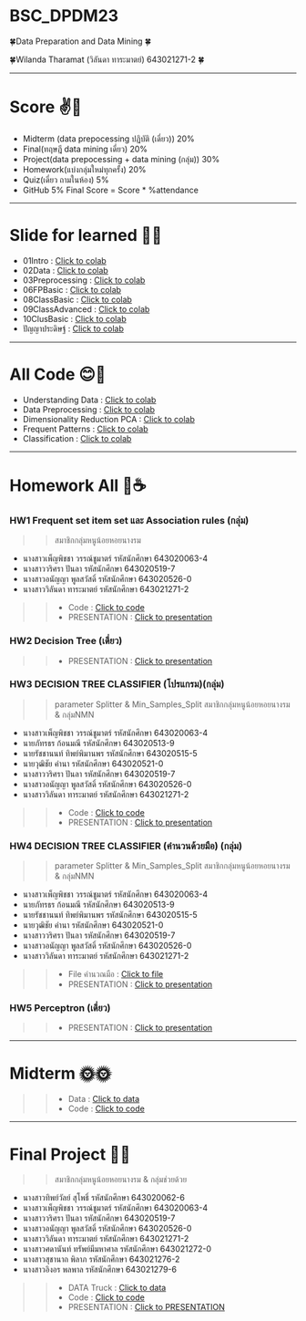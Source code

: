 # BSC_DPDM23
🍀Data Preparation and Data Mining 🍀

🍀Wilanda Tharamat (วิลันดา ทาระมาตย์) 643021271-2 🍀

*********************************************************************************************************************************************************
# Score ✌🫰
- Midterm (data prepocessing ปฏิบัติ (เดี่ยว)) 20%
- Final(ทฤษฎี data mining เดี่ยว) 20%
- Project(data prepocessing + data mining (กลุ่ม)) 30%
- Homework(แบ่งกลุ่มใหม่ทุกครั้ง) 20%
- Quiz(เดี่ยว ถามในห้อง) 5%
- GitHub 5%
Final Score = Score * %attendance

***********************************************************************************************************************************************************
# Slide for learned 🏀🏈
- 01Intro : [Click to colab](https://github.com/Wilanth/BSC_DPDM23/blob/main/01Intro.pdf)
- 02Data : [Click to colab](https://github.com/Wilanth/BSC_DPDM23/blob/main/02Data.pdf)
- 03Preprocessing : [Click to colab](https://github.com/Wilanth/BSC_DPDM23/blob/main/03Preprocessing.pdf)
- 06FPBasic : [Click to colab](https://github.com/Wilanth/BSC_DPDM23/blob/main/06FPBasic.pdf)
- 08ClassBasic : [Click to colab](https://github.com/Wilanth/BSC_DPDM23/blob/main/08ClassBasic.pdf)
- 09ClassAdvanced : [Click to colab](https://github.com/Wilanth/BSC_DPDM23/blob/main/09ClassAdvanced.pdf)
- 10ClusBasic : [Click to colab](https://github.com/Wilanth/BSC_DPDM23/blob/main/10ClusBasic.pdf)
- ปัญญาประดิษฐ์ : [Click to colab](https://github.com/Wilanth/BSC_DPDM23/blob/main/%E0%B8%9B%E0%B8%B1%E0%B8%8D%E0%B8%8D%E0%B8%B2%E0%B8%9B%E0%B8%A3%E0%B8%B0%E0%B8%94%E0%B8%B4%E0%B8%A9%E0%B8%90%E0%B9%8C.pdf)
***********************************************************************************************************************************************************
# All Code 😊🥰
- Understanding Data : [Click to colab](https://colab.research.google.com/github/Wilanth/BSC_DPDM23/blob/main/Understanding_Data.ipynb)
- Data Preprocessing : [Click to colab](https://colab.research.google.com/github/Wilanth/BSC_DPDM23/blob/main/Data_Preprocessing.ipynb)
- Dimensionality Reduction PCA : [Click to colab](https://colab.research.google.com/github/Wilanth/BSC_DPDM23/blob/main/Dimensionality_Reduction_PCA.ipynb)
- Frequent Patterns : [Click to colab](https://colab.research.google.com/github/Wilanth/BSC_DPDM23/blob/main/Frequent_Patterns_(Association_Rules).ipynb)
- Classification : [Click to colab](https://colab.research.google.com/github/Wilanth/BSC_DPDM23/blob/main/Classification.ipynb)
***********************************************************************************************************************************************************
# Homework All 🍵☕
### HW1 Frequent set item set และ Association rules (กลุ่ม)
>> สมาชิกกลุ่มหนูน้อยหอยนางรม
- นางสาวเพ็ญพิชชา วรรณ์ชูมาตร์ รหัสนักศึกษา 643020063-4
- นางสาววริศรา ปันลา         รหัสนักศึกษา 643020519-7
- นางสาวอนัญญา พูลสวัสดิ์     รหัสนักศึกษา 643020526-0
- นางสาววิลันดา ทาระมาตย์     รหัสนักศึกษา 643021271-2
>>- Code : [Click to code](https://colab.research.google.com/github/Wilanth/BSC_DPDM23/blob/main/Frequent_Patterns_(Association_Rules).ipynb#scrollTo=IjjW9maQcS8Z)
>>- PRESENTATION : [Click to presentation](https://github.com/Wilanth/BSC_DPDM23/blob/main/HW1_%E0%B8%81%E0%B8%A5%E0%B8%B8%E0%B9%88%E0%B8%A1%E0%B8%AB%E0%B8%99%E0%B8%B9%E0%B8%99%E0%B9%89%E0%B8%AD%E0%B8%A2%E0%B8%AB%E0%B8%AD%E0%B8%A2%E0%B8%99%E0%B8%B2%E0%B8%87%E0%B8%A3%E0%B8%A1.pdf)

###  HW2 Decision Tree (เดี่ยว)
>>- PRESENTATION : [Click to presentation](https://github.com/Wilanth/BSC_DPDM23/blob/main/HW2_643021271-2_%E0%B8%A7%E0%B8%B4%E0%B8%A5%E0%B8%B1%E0%B8%99%E0%B8%94%E0%B8%B2%20%E0%B8%97%E0%B8%B2%E0%B8%A3%E0%B8%B0%E0%B8%A1%E0%B8%B2%E0%B8%95%E0%B8%A2%E0%B9%8C.pdf)

###  HW3 DECISION TREE CLASSIFIER  (โปรแกรม)(กลุ่ม)
>> parameter Splitter & Min_Samples_Split
>> สมาชิกกลุ่มหนูน้อยหอยนางรม & กลุ่มNMN
- นางสาวเพ็ญพิชชา วรรณ์ชูมาตร์ รหัสนักศึกษา 643020063-4
- นายภัทรธร ก้อนมณี          รหัสนักศึกษา 643020513-9
- นายรัชชานนท์ ทิพย์พิมานพร   รหัสนักศึกษา 643020515-5
- นายวุฒิชัย คำนา            รหัสนักศึกษา 643020521-0
- นางสาววริศรา ปันลา         รหัสนักศึกษา 643020519-7
- นางสาวอนัญญา พูลสวัสดิ์     รหัสนักศึกษา 643020526-0
- นางสาววิลันดา ทาระมาตย์     รหัสนักศึกษา 643021271-2
>>- Code : [Click to code](https://colab.research.google.com/github/Wilanth/BSC_DPDM23/blob/main/Classification.ipynb)
>>- PRESENTATION : [Click to presentation](https://github.com/Wilanth/BSC_DPDM23/blob/main/HW3_Decision%20Tree.pdf)

###  HW4 DECISION TREE CLASSIFIER (คำนวนด้วยมือ) (กลุ่ม)
>> parameter Splitter & Min_Samples_Split
>> สมาชิกกลุ่มหนูน้อยหอยนางรม & กลุ่มNMN
- นางสาวเพ็ญพิชชา วรรณ์ชูมาตร์ รหัสนักศึกษา 643020063-4
- นายภัทรธร ก้อนมณี          รหัสนักศึกษา 643020513-9
- นายรัชชานนท์ ทิพย์พิมานพร   รหัสนักศึกษา 643020515-5
- นายวุฒิชัย คำนา            รหัสนักศึกษา 643020521-0
- นางสาววริศรา ปันลา         รหัสนักศึกษา 643020519-7
- นางสาวอนัญญา พูลสวัสดิ์     รหัสนักศึกษา 643020526-0
- นางสาววิลันดา ทาระมาตย์     รหัสนักศึกษา 643021271-2
>>- File คำนวณมือ : [Click to file](https://github.com/Wilanth/BSC_DPDM23/blob/main/HW4_Calculate_DicisionTree.pdf)
>>- PRESENTATION : [Click to presentation](https://github.com/Wilanth/BSC_DPDM23/blob/main/HW4_DecisionTreeCal%20(min_samples_split%20%26%20splitter).pdf)

### HW5 Perceptron (เดี่ยว)
>>- PRESENTATION : [Click to presentation](https://github.com/Wilanth/BSC_DPDM23/blob/main/HW5_643021271-2_%E0%B8%A7%E0%B8%B4%E0%B8%A5%E0%B8%B1%E0%B8%99%E0%B8%94%E0%B8%B2%20%E0%B8%97%E0%B8%B2%E0%B8%A3%E0%B8%B0%E0%B8%A1%E0%B8%B2%E0%B8%95%E0%B8%A2%E0%B9%8C.pdf)
***********************************************************************************************************************************************************
# Midterm 🌞🌞
>>- Data : [Click to data](https://drive.google.com/drive/folders/1k6tJcTTv2bKmFz6A5oOWi-sAeTVIQpG4)
>>- Code : [Click to code](https://colab.research.google.com/github/Wilanth/BSC_DPDM23/blob/main/midterm_bscdpdm23.ipynb)
***********************************************************************************************************************************************************
# Final Project 🍑🍑
>> สมาชิกกลุ่มหนูน้อยหอยนางรม & กลุ่มช่วยด้วย
- นางสาวทิพย์วัลย์   สุโพธิ์          รหัสนักศึกษา  643020062-6
- นางสาวเพ็ญพิชชา  วรรณ์ชูมาตร์     รหัสนักศึกษา  643020063-4
- นางสาววริศรา      ปันลา         รหัสนักศึกษา  643020519-7
- นางสาวอนัญญา    พูลสวัสดิ์       รหัสนักศึกษา  643020526-0
- นางสาววิลันดา      ทาระมาตย์     รหัสนักศึกษา  643021271-2
- นางสาวศดานันท์    ทรัพย์มีมหาศาล  รหัสนักศึกษา  643021272-0
- นางสาวสุชานาถ     พิลาภ         รหัสนักศึกษา  643021276-2
- นางสาวอิงอร       พลพาล        รหัสนักศึกษา  643021279-6

>>- DATA Truck : [Click to data](https://github.com/Wilanth/BSC_DPDM23/blob/main/Data_Truck..xlsx)
>>- Code : [Click to code](https://colab.research.google.com/github/Wilanth/BSC_DPDM23/blob/main/Group_project2.ipynb)
>>- PRESENTATION : [Click to PRESENTATION](https://github.com/Wilanth/BSC_DPDM23/blob/main/Final_Project_%E0%B8%AD%E0%B8%B8%E0%B8%9A%E0%B8%B1%E0%B8%95%E0%B8%B4%E0%B9%80%E0%B8%AB%E0%B8%95%E0%B8%B8%E0%B8%A3%E0%B8%96%E0%B8%9A%E0%B8%A3%E0%B8%A3%E0%B8%97%E0%B8%B8%E0%B8%8101_compressed.pdf)
